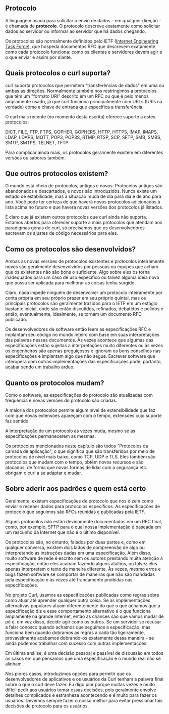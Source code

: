 ## Protocolo

A linguagem usada para solicitar o envio de dados - em qualquer direção - é chamada de **protocolo**. O protocolo descreve exatamente como solicitar dados ao servidor ou informar ao servidor que há dados chegando.

Os protocolos são normalmente definidos pelo IETF ([Internet Engineering Task Force](https://www.ietf.org/)), que hospeda documentos RFC que descrevem exatamente como cada protocolo funciona: como os clientes e servidores devem agir e o que enviar e assim por diante.

## Quais protocolos o curl suporta?

curl suporta protocolos que permitem "transferências de dados" em uma ou ambas as direções. Normalmente também nos restringimos a protocolos que têm um "formato URI" descrito em um RFC ou que é pelo menos amplamente usado, já que curl funciona principalmente com URLs (URIs na verdade) como a chave de entrada que especifica a transferência.

O curl mais recente (no momento desta escrita) oferece suporte a estes protocolos:

DICT, FILE, FTP, FTPS, GOPHER, GOPHERS, HTTP, HTTPS, IMAP, IMAPS, LDAP, LDAPS,
MQTT, POP3, POP3S, RTMP, RTSP, SCP, SFTP, SMB, SMBS, SMTP, SMTPS, TELNET, TFTP

Para complicar ainda mais, os protocolos geralmente existem em diferentes versões ou sabores também.

## Que outros protocolos existem?

O mundo está cheio de protocolos, antigos e novos. Protocolos antigos são abandonados e descartados, e novos são introduzidos. Nunca existe um estado de estabilidade, mas a situação muda de dia para dia e de ano para ano. Você pode ter certeza de que haverá novos protocolos adicionados à lista acima no futuro e que haverá novas versões dos protocolos já listados.

É claro que já existem outros protocolos que curl ainda não suporta. Estamos abertos para oferecer suporte a mais protocolos que atendam aos paradigmas gerais de curl, só precisamos que os desenvolvedores escrevam os ajustes de código necessários para eles.


## Como os protocolos são desenvolvidos?

Ambas as novas versões de protocolos existentes e protocolos inteiramente novos são geralmente desenvolvidos por pessoas ou equipes que acham que os existentes não são bons o suficiente. Algo sobre eles os torna inadequados para um caso de uso específico ou talvez alguma ideia nova que possa ser aplicada para melhorar as coisas tenha surgido.

Claro, nada impede ninguém de desenvolver um protocolo inteiramente por conta própria em seu próprio prazer em seu próprio quintal, mas os principais protocolos são geralmente trazidos para o IETF em um estágio bastante inicial, onde são então discutidos, refinados, debatidos e polidos e então, eventualmente, idealmente, se tornam um documento RFC publicado.

Os desenvolvedores de software então leem as especificações RFC e implantam seu código no mundo inteiro com base em suas interpretações das palavras nesses documentos. Às vezes acontece que algumas das especificações estão sujeitas a interpretações muito diferentes ou às vezes os engenheiros são apenas preguiçosos e ignoram os bons conselhos nas especificações e implantam algo que não segue. Escrever software que interopera com outras implementações das especificações pode, portanto, acabar sendo um trabalho árduo.

## Quanto os protocolos mudam?

Como o software, as especificações do protocolo são atualizadas com frequência e novas versões do protocolo são criadas.

A maioria dos protocolos permite algum nível de extensibilidade que faz com que novas extensões apareçam com o tempo, extensões cujo suporte faz sentido.

A interpretação de um protocolo às vezes muda, mesmo se as especificações permanecerem as mesmas.

Os protocolos mencionados neste capítulo são todos "Protocolos da camada de aplicação", o que significa que são transferidos por meio de protocolos de nível mais baixo, como TCP, UDP e TLS. Eles também são protocolos que mudam com o tempo, obtêm novos recursos e são atacados, de forma que novas formas de lidar com a segurança etc. obrigam o curl a se adaptar e mudar.

## Sobre aderir aos padrões e quem está certo

Geralmente, existem especificações de protocolo que nos dizem como enviar e receber dados para protocolos específicos. As especificações de protocolo que seguimos são RFCs reunidas e publicadas pela IETF.

Alguns protocolos não estão devidamente documentados em um RFC final, como, por exemplo, SFTP para o qual nossa implementação é baseada em um rascunho da Internet que não é o último disponível.

Os protocolos são, no entanto, falados por duas partes e, como em qualquer conversa, existem dois lados de compreensão de algo ou interpretando as instruções dadas em uma especificação. Além disso, muito software de rede é escrito sem os autores prestando muita atenção à especificação, então eles acabam fazendo alguns atalhos, ou talvez eles apenas interpretam o texto de maneira diferente. Às vezes, mesmo erros e bugs fazem software se comportar de maneiras que não são mandadas pela especificação e às vezes até francamente proibidas nas especificações.

No projeto Curl, usamos as especificações publicadas como regras sobre como atuar até aprender qualquer outra coisa. Se as implementações alternativas populares atuam diferentemente do que o que achamos que a especificação diz e esse comportamento alternativo é o que funciona amplamente na grande Internet, então as chances são que vamos mudar de pé e, em vez disso, decidir agir como os outros. Se um servidor se recusar a falar conosco quando achamos que seguimos a especificação, mas funciona bem quando dobramos as regras a cada tão ligeiramente, provavelmente acabamos dobrando-os exatamente dessa maneira - se ainda podemos trabalhar com sucesso com outras implementações.

Em última análise, é uma decisão pessoal e passível de discussão em todos os casos em que pensamos que uma especificação e o mundo real não se alinham.

Nos piores casos, introduzimos opções para permitir que os desenvolvedores de aplicativos e os usuários da Curl tenham a palavra final sobre o que o curl deve fazer. Eu digo pior porque muitas vezes é muito difícil pedir aos usuários tomar essas decisões, pois geralmente envolve detalhes complicados e estranheza acontecendo e é muito para fazer os usuários. Devemos sempre fazer o nosso melhor para evitar pressionar tais decisões de protocolo para os usuários.
